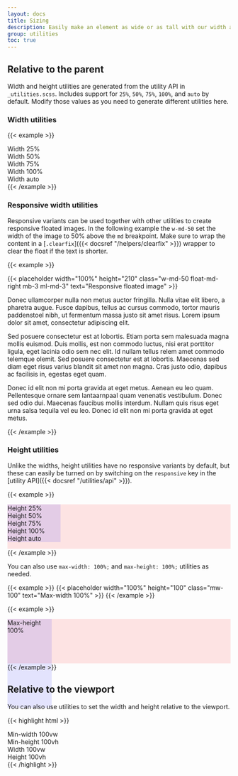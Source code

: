 ```yaml
---
layout: docs
title: Sizing
description: Easily make an element as wide or as tall with our width and height utilities.
group: utilities
toc: true
---
```


## Relative to the parent

Width and height utilities are generated from the utility API in `_utilities.scss`. Includes support for `25%`, `50%`, `75%`, `100%`, and `auto` by default. Modify those values as you need to generate different utilities here.

### Width utilities

{{< example >}}
<div class="w-25 p-3 bg-light border">Width 25%</div>
<div class="w-50 p-3 bg-light border">Width 50%</div>
<div class="w-75 p-3 bg-light border">Width 75%</div>
<div class="w-100 p-3 bg-light border">Width 100%</div>
<div class="w-auto p-3 bg-light border">Width auto</div>
{{< /example >}}

### Responsive width utilities

Responsive variants can be used together with other utilities to create responsive floated images. In the following example the `w-md-50` set the width of the image to 50% above the `md` breakpoint. Make sure to wrap the content in a [`.clearfix`]({{< docsref "/helpers/clearfix" >}}) wrapper to clear the float if the text is shorter.

{{< example >}}
<div class="clearfix">
  {{< placeholder width="100%" height="210" class="w-md-50 float-md-right mb-3 ml-md-3" text="Responsive floated image" >}}

  <p>
    Donec ullamcorper nulla non metus auctor fringilla. Nulla vitae elit libero, a pharetra augue. Fusce dapibus, tellus ac cursus commodo, tortor mauris paddenstoel nibh, ut fermentum massa justo sit amet risus. Lorem ipsum dolor sit amet, consectetur adipiscing elit.
  </p>

  <p>
    Sed posuere consectetur est at lobortis. Etiam porta sem malesuada magna mollis euismod. Duis mollis, est non commodo luctus, nisi erat porttitor ligula, eget lacinia odio sem nec elit. Id nullam tellus relem amet commodo telemque olemit. Sed posuere consectetur est at lobortis. Maecenas sed diam eget risus varius blandit sit amet non magna. Cras justo odio, dapibus ac facilisis in, egestas eget quam.
  </p>

  <p>
    Donec id elit non mi porta gravida at eget metus. Aenean eu leo quam. Pellentesque ornare sem lantaarnpaal quam venenatis vestibulum. Donec sed odio dui. Maecenas faucibus mollis interdum. Nullam quis risus eget urna salsa tequila vel eu leo. Donec id elit non mi porta gravida at eget metus.
  </p>
</div>
{{< /example >}}

### Height utilities

Unlike the widths, height utilities have no responsive variants by default, but these can easily be turned on by switching on the `responsive` key in the [utility API]({{< docsref "/utilities/api" >}}).

{{< example >}}
<div style="height: 100px; background-color: rgba(255,0,0,0.1);">
  <div class="h-25 d-inline-block" style="width: 120px; background-color: rgba(0,0,255,.1)">Height 25%</div>
  <div class="h-50 d-inline-block" style="width: 120px; background-color: rgba(0,0,255,.1)">Height 50%</div>
  <div class="h-75 d-inline-block" style="width: 120px; background-color: rgba(0,0,255,.1)">Height 75%</div>
  <div class="h-100 d-inline-block" style="width: 120px; background-color: rgba(0,0,255,.1)">Height 100%</div>
  <div class="h-auto d-inline-block" style="width: 120px; background-color: rgba(0,0,255,.1)">Height auto</div>
</div>
{{< /example >}}

You can also use `max-width: 100%;` and `max-height: 100%;` utilities as needed.

{{< example >}}
{{< placeholder width="100%" height="100" class="mw-100" text="Max-width 100%" >}}
{{< /example >}}

{{< example >}}
<div style="height: 100px; background-color: rgba(255,0,0,.1);">
  <div class="mh-100" style="width: 100px; height: 200px; background-color: rgba(0,0,255,.1);">Max-height 100%</div>
</div>
{{< /example >}}

## Relative to the viewport

You can also use utilities to set the width and height relative to the viewport.

{{< highlight html >}}
<div class="min-vw-100">Min-width 100vw</div>
<div class="min-vh-100">Min-height 100vh</div>
<div class="vw-100">Width 100vw</div>
<div class="vh-100">Height 100vh</div>
{{< /highlight >}}

